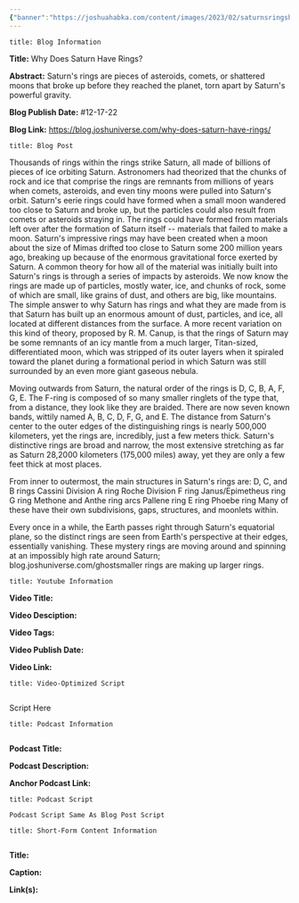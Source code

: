 ```yaml
---
{"banner":"https://joshuahabka.com/content/images/2023/02/saturnsringsheader--1-.png","banner_x":0.5,"dg-publish":true,"permalink":"/blog/why-does-saturn-have-rings/","dgPassFrontmatter":true,"noteIcon":"","created":"","updated":""}
---
```


```ad-info
title: Blog Information
```

**Title:** Why Does Saturn Have Rings?

**Abstract:** Saturn's rings are pieces of asteroids, comets, or shattered moons that broke up before they reached the planet, torn apart by Saturn's powerful gravity.

**Blog Publish Date:** #12-17-22

**Blog Link:** https://blog.joshuniverse.com/why-does-saturn-have-rings/

```ad-abstract
title: Blog Post
```

Thousands of rings within the rings strike Saturn, all made of billions of pieces of ice orbiting Saturn. Astronomers had theorized that the chunks of rock and ice that comprise the rings are remnants from millions of years when comets, asteroids, and even tiny moons were pulled into Saturn's orbit. Saturn's eerie rings could have formed when a small moon wandered too close to Saturn and broke up, but the particles could also result from comets or asteroids straying in.
The rings could have formed from materials left over after the formation of Saturn itself -- materials that failed to make a moon. Saturn's impressive rings may have been created when a moon about the size of Mimas drifted too close to Saturn some 200 million years ago, breaking up because of the enormous gravitational force exerted by Saturn. A common theory for how all of the material was initially built into Saturn's rings is through a series of impacts by asteroids.
We now know the rings are made up of particles, mostly water, ice, and chunks of rock, some of which are small, like grains of dust, and others are big, like mountains. The simple answer to why Saturn has rings and what they are made from is that Saturn has built up an enormous amount of dust, particles, and ice, all located at different distances from the surface. A more recent variation on this kind of theory, proposed by R. M. Canup, is that the rings of Saturn may be some remnants of an icy mantle from a much larger, Titan-sized, differentiated moon, which was stripped of its outer layers when it spiraled toward the planet during a formational period in which Saturn was still surrounded by an even more giant gaseous nebula.

Moving outwards from Saturn, the natural order of the rings is D, C, B, A, F, G, E. The F-ring is composed of so many smaller ringlets of the type that, from a distance, they look like they are braided. There are now seven known bands, wittily named A, B, C, D, F, G, and E. The distance from Saturn's center to the outer edges of the distinguishing rings is nearly 500,000 kilometers, yet the rings are, incredibly, just a few meters thick. Saturn's distinctive rings are broad and narrow, the most extensive stretching as far as Saturn 28,2000 kilometers (175,000 miles) away, yet they are only a few feet thick at most places.

From inner to outermost, the main structures in Saturn's rings are:
D, C, and B rings
Cassini Division
A ring
Roche Division
F ring
Janus/Epimetheus ring
G ring
Methone and Anthe ring arcs
Pallene ring
E ring
Phoebe ring
Many of these have their own subdivisions, gaps, structures, and moonlets within.

Every once in a while, the Earth passes right through Saturn's equatorial plane, so the distinct rings are seen from Earth's perspective at their edges, essentially vanishing. These mystery rings are moving around and spinning at an impossibly high rate around Saturn; blog.joshuniverse.com/ghostsmaller rings are making up larger rings.

```ad-info
title: Youtube Information
```

**Video Title:**

**Video Desciption:**

**Video Tags:**

**Video Publish Date:**

**Video Link:**

```ad-abstract
title: Video-Optimized Script


```

Script Here

```ad-info
title: Podcast Information


```

**Podcast Title:**

**Podcast Description:**

**Anchor Podcast Link:**

```ad-info
title: Podcast Script

Podcast Script Same As Blog Post Script

```


```ad-info
title: Short-Form Content Information


```

**Title:**

**Caption:**

**Link(s):**

